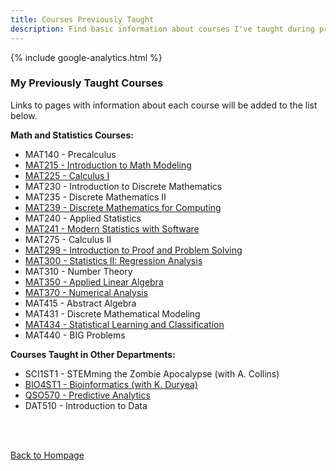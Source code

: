 ```yaml
---
title: Courses Previously Taught
description: Find basic information about courses I've taught during previous semesters, including course syllabi and notes.
---
```


{% include google-analytics.html %}

### My Previously Taught Courses

Links to pages with information about each course will be added to the list below.  

**Math and Statistics Courses:**
+ MAT140 - Precalculus
+ [MAT215 - Introduction to Math Modeling](IntroModeling.md)
+ [MAT225 - Calculus I](CalculusI.md)
+ MAT230 - Introduction to Discrete Mathematics
+ MAT235 - Discrete Mathematics II
+ [MAT239 - Discrete Mathematics for Computing](DiscreteForComputing.md)
+ MAT240 - Applied Statistics
+ [MAT241 - Modern Statistics with Software](StatsWithR.md)
+ MAT275 - Calculus II
+ [MAT299 - Introduction to Proof and Problem Solving](ProofsCourse.md)
+ [MAT300 - Statistics II: Regression Analysis](RegressionCourse.md)
+ MAT310 - Number Theory
+ [MAT350 - Applied Linear Algebra](LinearAlgebra.md)
+ [MAT370 - Numerical Analysis](NumericalAnalysis.md)
+ MAT415 - Abstract Algebra
+ MAT431 - Discrete Mathematical Modeling
+ [MAT434 - Statistical Learning and Classification](ClassificationCourse.md)
+ MAT440 - BIG Problems

**Courses Taught in Other Departments:**
+ SCI1ST1 - STEMming the Zombie Apocalypse (with A. Collins)
+ [BIO4ST1 - Bioinformatics (with K. Duryea)](BioStatAndInformatics.md)
+ [QSO570 - Predictive Analytics](PredictiveAnalytics.md)
+ DAT510 - Introduction to Data

<br/><br/>

[Back to Hompage](https://agmath.github.io/)

